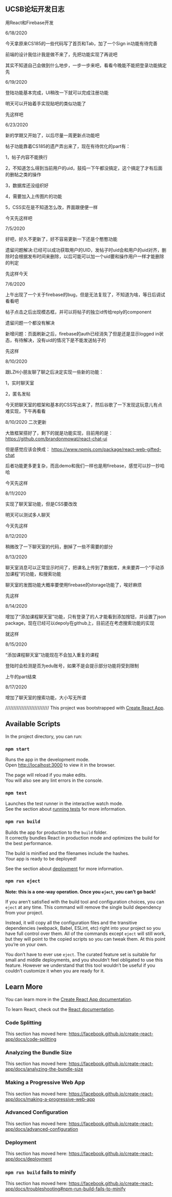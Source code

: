 ## UCSB论坛开发日志

用React和Firebase开发

6/18/2020

今天拿原来CS185的一些代码写了首页和Tab，加了一个Sign in功能有待完善

前端的设计我估计我是做不来了，先把功能实现了再说吧

其实不知道自己会做到什么地步，一步一步来吧，看看今晚能不能把登录功能搞定先

6/19/2020

登陆功能基本完成，UI稍改一下就可以完成注册功能

明天可以开始着手实现贴吧的类似功能了

先这样吧

6/23/2020

新的学期又开始了，以后尽量一周更新点功能吧

帖子功能靠着CS185的遗产弄出来了，现在有待优化的part有：

1，帖子内容不能换行

2，不知道怎么得到当前用户的uid，鼓捣一下午都没搞定，这个搞定了才有后面的删帖之类的操作

3，数据库还没组织好

4，需要加入上传图片的功能

5，CSS实在是不知道怎么改，界面跟便便一样

今天先这样吧

7/5/2020

好吧，好久不更新了，好不容易更新一下还是个憨憨功能

遗留问题解决:已经可以成功获取用户的UID，发帖子时uid会和用户的uid对齐，删除时会根据发布时间来删除，以后可能可以加一个uid要和操作用户一样才能删除的判定

先这样今天

7/6/2020

上午出现了一个关于firebase的bug，但是无法复现了，不知道为啥，等日后调试看看吧

帖子点击之后出现模态框，并可以将帖子的独立id传给reply的component

遗留问题一个都没有解决

新增问题：页面刷新之后，firebase的auth已经消失了但是还是显示logged in状态，有待解决，没有uid的情况下是不能发送帖子的

先这样

8/10/2020

跟LZH小朋友聊了聊之后决定实现一些新的功能：

1，实时聊天室

2，匿名发帖

今天把聊天室的框架和基本的CSS写出来了，然后谷歌了一下发现这玩意儿有点难实现，下午再看看

8/10/2020 二次更新

大致框架搭好了，剩下的就是功能实现，目前用的是：
https://github.com/brandonmowat/react-chat-ui

但是感觉应该会换成：
https://www.npmjs.com/package/react-web-gifted-chat

后者功能更多更复杂，而且demo和我们一样也是用firebase，感觉可以抄一抄哈哈

今天先这样

8/11/2020

实现了聊天室功能，但是CSS要改改

明天可以测试多人聊天

今天先这样

8/12/2020

稍微改了一下聊天室的代码，删掉了一些不需要的部分

8/13/2020

聊天室消息可以正常显示时间了，把课名上传到了数据库，未来要弄一个“手动添加课程”的功能，和搜索功能

聊天室的发图功能大概率要使用firebase的storage功能了，唉好麻烦

先这样

8/14/2020

增加了“添加课程聊天室”功能，只有登录了的人才能看到添加按钮，并设置了json package，现在已经可以depoly在github上，目前还在考虑搜索功能的实现

就这样

8/15/2020

“添加课程聊天室”功能现在不会加入重复的课程

登陆时会检测是否为edu账号，如果不是会提示部分功能将受到限制

上午的part结束

8/17/2020

增加了聊天室的搜索功能，大小写无所谓



///////////////////////////
This project was bootstrapped with [Create React App](https://github.com/facebook/create-react-app).

## Available Scripts

In the project directory, you can run:

### `npm start`

Runs the app in the development mode.<br />
Open [http://localhost:3000](http://localhost:3000) to view it in the browser.

The page will reload if you make edits.<br />
You will also see any lint errors in the console.

### `npm test`

Launches the test runner in the interactive watch mode.<br />
See the section about [running tests](https://facebook.github.io/create-react-app/docs/running-tests) for more information.

### `npm run build`

Builds the app for production to the `build` folder.<br />
It correctly bundles React in production mode and optimizes the build for the best performance.

The build is minified and the filenames include the hashes.<br />
Your app is ready to be deployed!

See the section about [deployment](https://facebook.github.io/create-react-app/docs/deployment) for more information.

### `npm run eject`

**Note: this is a one-way operation. Once you `eject`, you can’t go back!**

If you aren’t satisfied with the build tool and configuration choices, you can `eject` at any time. This command will remove the single build dependency from your project.

Instead, it will copy all the configuration files and the transitive dependencies (webpack, Babel, ESLint, etc) right into your project so you have full control over them. All of the commands except `eject` will still work, but they will point to the copied scripts so you can tweak them. At this point you’re on your own.

You don’t have to ever use `eject`. The curated feature set is suitable for small and middle deployments, and you shouldn’t feel obligated to use this feature. However we understand that this tool wouldn’t be useful if you couldn’t customize it when you are ready for it.

## Learn More

You can learn more in the [Create React App documentation](https://facebook.github.io/create-react-app/docs/getting-started).

To learn React, check out the [React documentation](https://reactjs.org/).

### Code Splitting

This section has moved here: https://facebook.github.io/create-react-app/docs/code-splitting

### Analyzing the Bundle Size

This section has moved here: https://facebook.github.io/create-react-app/docs/analyzing-the-bundle-size

### Making a Progressive Web App

This section has moved here: https://facebook.github.io/create-react-app/docs/making-a-progressive-web-app

### Advanced Configuration

This section has moved here: https://facebook.github.io/create-react-app/docs/advanced-configuration

### Deployment

This section has moved here: https://facebook.github.io/create-react-app/docs/deployment

### `npm run build` fails to minify

This section has moved here: https://facebook.github.io/create-react-app/docs/troubleshooting#npm-run-build-fails-to-minify
